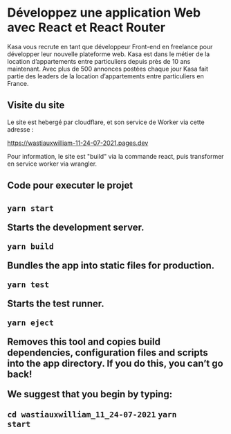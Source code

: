 <h1>Développez une application Web avec React et React Router</h1>

<p>Kasa vous recrute en tant que développeur Front-end en freelance pour développer leur nouvelle plateforme web. Kasa est dans le métier de la location d’appartements entre particuliers depuis près de 10 ans maintenant. Avec plus de 500 annonces postées chaque jour Kasa fait partie des leaders de la location d’appartements entre particuliers en France.</p>

<h2> Visite du site </h2>
<p> Le site est hebergé par cloudflare, et son service de Worker via cette adresse :</P>
<a href = "https://wastiauxwilliam-11-24-07-2021.pages.dev"/>https://wastiauxwilliam-11-24-07-2021.pages.dev</a>
<p>Pour information, le site est "build" via la commande react, puis transformer en service worker via wrangler.</p>


<h2> Code pour executer le projet <h2>
  <code>yarn start </code>
    <p>Starts the development server.</p>

  <code>yarn build</code>
    <p>Bundles the app into static files for production.</p>

  <code>yarn test</code>
    <p>Starts the test runner.</p>

  <code>yarn eject</code>
    <p>Removes this tool and copies build dependencies, configuration files
    and scripts into the app directory. If you do this, you can’t go back!</p>

<p>We suggest that you begin by typing:</p>

  <code>cd wastiauxwilliam_11_24-07-2021</code>
  <code>yarn start</code>
